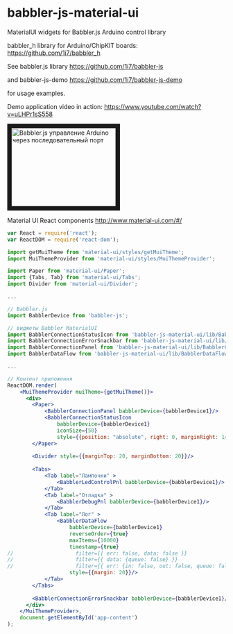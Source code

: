 # babbler-js-material-ui
MaterialUI widgets for Babbler.js Arduino control library

babbler_h library for Arduino/ChipKIT boards:
https://github.com/1i7/babbler_h

See babbler.js library
https://github.com/1i7/babbler-js

and babbler-js-demo
https://github.com/1i7/babbler-js-demo

for usage examples.

Demo application video in action:
https://www.youtube.com/watch?v=uLHPr1sS558

<a href="http://www.youtube.com/watch?feature=player_embedded&v=uLHPr1sS558
" target="_blank"><img src="http://img.youtube.com/vi/uLHPr1sS558/0.jpg" 
alt="Babbler.js управление Arduino через последовательный порт" width="240" height="180" border="10" /></a>


Material UI React components
http://www.material-ui.com/#/

~~~jsx
var React = require('react');
var ReactDOM = require('react-dom');

import getMuiTheme from 'material-ui/styles/getMuiTheme';
import MuiThemeProvider from 'material-ui/styles/MuiThemeProvider';

import Paper from 'material-ui/Paper';
import {Tabs, Tab} from 'material-ui/Tabs';
import Divider from 'material-ui/Divider';

...

// Babbler.js
import BabblerDevice from 'babbler-js';

// виджеты Babbler MaterialUI
import BabblerConnectionStatusIcon from 'babbler-js-material-ui/lib/BabblerConnectionStatusIcon';
import BabblerConnectionErrorSnackbar from 'babbler-js-material-ui/lib/BabblerConnectionErrorSnackbar';
import BabblerConnectionPanel from 'babbler-js-material-ui/lib/BabblerConnectionPanel';
import BabblerDataFlow from 'babbler-js-material-ui/lib/BabblerDataFlow';

...

// Контент приложения
ReactDOM.render(
    <MuiThemeProvider muiTheme={getMuiTheme()}>
      <div>
        <Paper>
            <BabblerConnectionPanel babblerDevice={babblerDevice1}/>
            <BabblerConnectionStatusIcon 
                babblerDevice={babblerDevice1} 
                iconSize={50}
                style={{position: "absolute", right: 0, marginRight: 14, marginTop: 5}} />
        </Paper>
        
        <Divider style={{marginTop: 20, marginBottom: 20}}/>
        
        <Tabs>
            <Tab label="Лампочки" >
                <BabblerLedControlPnl babblerDevice={babblerDevice1}/>
            </Tab>
            <Tab label="Отладка" >
                <BabblerDebugPnl babblerDevice={babblerDevice1}/>
            </Tab>
            <Tab label="Лог" >
                <BabblerDataFlow 
                    babblerDevice={babblerDevice1} 
                    reverseOrder={true}
                    maxItems={10000}
                    timestamp={true}
//                    filter={{ err: false, data: false }}
//                    filter={{ data: {queue: false} }}
//                    filter={{ err: {in: false, out: false, queue: false}, data: {in: false, out: false, queue: false} }}
                    style={{margin: 20}}/>
            </Tab>
        </Tabs>
        
        <BabblerConnectionErrorSnackbar babblerDevice={babblerDevice1}/>
      </div>
    </MuiThemeProvider>,
    document.getElementById('app-content')
);

~~~
